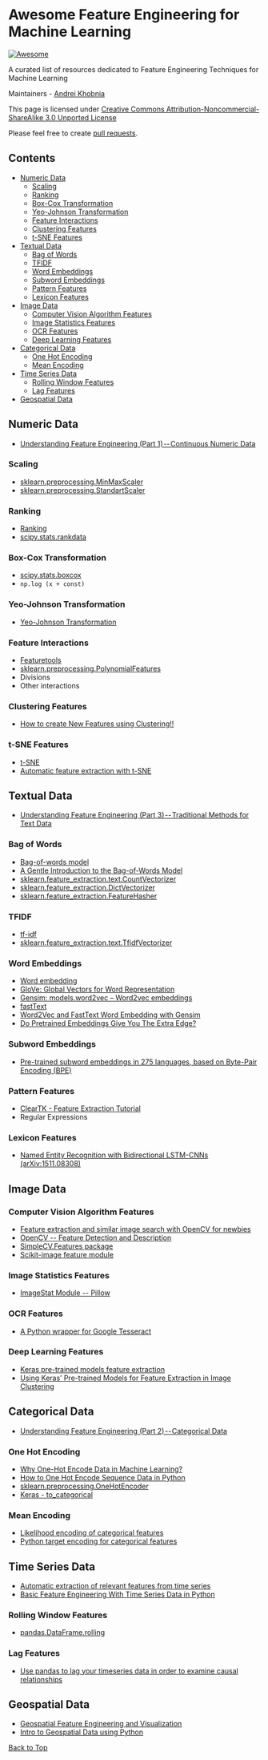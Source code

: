 # Awesome Feature Engineering for Machine Learning

[![Awesome](https://cdn.rawgit.com/sindresorhus/awesome/d7305f38d29fed78fa85652e3a63e154dd8e8829/media/badge.svg)](https://github.com/sindresorhus/awesome)

A curated list of resources dedicated to Feature Engineering Techniques for Machine Learning 

Maintainers - [Andrei Khobnia](https://github.com/aikho)

This page is licensed under [Creative Commons Attribution-Noncommercial-ShareAlike 3.0 Unported License](https://creativecommons.org/licenses/by-nc-sa/3.0/)

Please feel free to create [pull requests](https://github.com/aikho/awesome-feature-engineering/pulls).


## Contents

 - [Numeric Data](#numeric-data)
   - [Scaling](#scaling)
   - [Ranking](#ranking)
   - [Box-Cox Transformation](#box-cox-transformation)
   - [Yeo-Johnson Transformation](#yeo-johnson-transformation)
   - [Feature Interactions](#feature-interactions)
   - [Clustering Features](#clustering-features)
   - [t-SNE Features](#t-sne-features)
 - [Textual Data](#textual-data)
   - [Bag of Words](#bag-of-words)
   - [TFIDF](#tfidf)
   - [Word Embeddings](#word-embeddings)
   - [Subword Embeddings](#subword-embeddings)
   - [Pattern Features](#pattern-features)
   - [Lexicon Features](#lexicon-features)
 - [Image Data](#image-data)
   - [Computer Vision Algorithm Features](#computer-vision-algorithm-features)
   - [Image Statistics Features](#image-statistics-features)
   - [OCR Features](#ocr-features)
   - [Deep Learning Features](#deep-learning-features)
 - [Categorical Data](#categorical-data)
   - [One Hot Encoding](#one-hot-encoding)
   - [Mean Encoding](#mean-encoding)
 - [Time Series Data](#time-series-data)
   - [Rolling Window Features](#rolling-window-features)
   - [Lag Features](#lag-features)
 - [Geospatial Data](#geospatial-data)


## Numeric Data
* [Understanding Feature Engineering (Part 1) -- Continuous Numeric Data](https://towardsdatascience.com/understanding-feature-engineering-part-1-continuous-numeric-data-da4e47099a7b)
### Scaling
* [sklearn.preprocessing.MinMaxScaler](http://scikit-learn.org/stable/modules/generated/sklearn.preprocessing.MinMaxScaler.html)
* [sklearn.preprocessing.StandartScaler](http://scikit-learn.org/stable/modules/generated/sklearn.preprocessing.StandardScaler.html)
### Ranking
* [Ranking](https://en.wikipedia.org/wiki/Ranking)
* [scipy.stats.rankdata](https://docs.scipy.org/doc/scipy-0.16.0/reference/generated/scipy.stats.rankdata.html)
### Box-Cox Transformation
* [scipy.stats.boxcox](https://docs.scipy.org/doc/scipy/reference/generated/scipy.stats.boxcox.html)
* `np.log (x + const)`
### Yeo-Johnson Transformation
* [Yeo-Johnson Transformation](https://gist.github.com/mesgarpour/f24769cd186e2db853957b10ff6b7a95)
### Feature Interactions
* [Featuretools](https://docs.featuretools.com/)
* [sklearn.preprocessing.PolynomialFeatures](http://scikit-learn.org/stable/modules/generated/sklearn.preprocessing.PolynomialFeatures.html)
* Divisions
* Other interactions
### Clustering Features
* [How to create New Features using Clustering!!](https://towardsdatascience.com/how-to-create-new-features-using-clustering-4ae772387290)
### t-SNE Features
* [t-SNE](https://en.wikipedia.org/wiki/T-distributed_stochastic_neighbor_embedding)
* [Automatic feature extraction with t-SNE](https://medium.com/jungle-book/automatic-feature-extraction-with-t-sne-62826ce09268)


## Textual Data
* [Understanding Feature Engineering (Part 3) -- Traditional Methods for Text Data](https://towardsdatascience.com/understanding-feature-engineering-part-3-traditional-methods-for-text-data-f6f7d70acd41)
### Bag of Words
* [Bag-of-words model](https://en.wikipedia.org/wiki/Bag-of-words_model)
* [A Gentle Introduction to the Bag-of-Words Model](https://machinelearningmastery.com/gentle-introduction-bag-words-model/)
* [sklearn.feature_extraction.text.CountVectorizer](http://scikit-learn.org/stable/modules/generated/sklearn.feature_extraction.text.CountVectorizer.html)
* [sklearn.feature_extraction.DictVectorizer](http://scikit-learn.org/stable/modules/generated/sklearn.feature_extraction.DictVectorizer.html)
* [sklearn.feature_extraction.FeatureHasher](http://scikit-learn.org/stable/modules/generated/sklearn.feature_extraction.FeatureHasher.html)
### TFIDF
* [tf-idf](https://en.wikipedia.org/wiki/Tf%E2%80%93idf)
* [sklearn.feature_extraction.text.TfidfVectorizer](http://scikit-learn.org/stable/modules/generated/sklearn.feature_extraction.text.TfidfVectorizer.html)
### Word Embeddings
* [Word embedding](https://en.wikipedia.org/wiki/Word_embedding)
* [GloVe: Global Vectors for Word Representation](https://nlp.stanford.edu/projects/glove/)
* [Gensim: models.word2vec – Word2vec embeddings](https://radimrehurek.com/gensim/models/word2vec.html)
* [fastText](https://fasttext.cc/)
* [Word2Vec and FastText Word Embedding with Gensim](https://towardsdatascience.com/word-embedding-with-word2vec-and-fasttext-a209c1d3e12c)
* [Do Pretrained Embeddings Give You The Extra Edge?](https://www.kaggle.com/sbongo/do-pretrained-embeddings-give-you-the-extra-edge)
### Subword Embeddings
* [Pre-trained subword embeddings in 275 languages, based on Byte-Pair Encoding (BPE)](https://github.com/bheinzerling/bpemb)
### Pattern Features
* [ClearTK - Feature Extraction Tutorial](https://cleartk.github.io/cleartk/docs/tutorial/feature_extraction.html)
* Regular Expressions
### Lexicon Features
* [Named Entity Recognition with Bidirectional LSTM-CNNs (arXiv:1511.08308)](https://arxiv.org/abs/1511.08308v4)


## Image Data
### Computer Vision Algorithm Features
* [Feature extraction and similar image search with OpenCV for newbies](https://medium.com/machine-learning-world/feature-extraction-and-similar-image-search-with-opencv-for-newbies-3c59796bf774)
* [OpenCV -- Feature Detection and Description](https://docs.opencv.org/3.0-beta/doc/py_tutorials/py_feature2d/py_table_of_contents_feature2d/py_table_of_contents_feature2d.html)
* [SimpleCV.Features package](http://simplecv.readthedocs.io/en/latest/SimpleCV.Features.html)
* [Scikit-image feature module](http://scikit-image.org/docs/stable/api/skimage.feature.html)
### Image Statistics Features
* [ImageStat Module -- Pillow](http://pillow.readthedocs.io/en/3.1.x/reference/ImageStat.html)
### OCR Features
* [A Python wrapper for Google Tesseract](https://github.com/madmaze/pytesseract)
### Deep Learning Features
* [Keras pre-trained models feature extraction](https://keras.io/applications/)
* [Using Keras’ Pre-trained Models for Feature Extraction in Image Clustering](https://medium.com/@franky07724_57962/using-keras-pre-trained-models-for-feature-extraction-in-image-clustering-a142c6cdf5b1)


## Categorical Data
* [Understanding Feature Engineering (Part 2) -- Categorical Data](https://towardsdatascience.com/understanding-feature-engineering-part-2-categorical-data-f54324193e63)
### One Hot Encoding
* [Why One-Hot Encode Data in Machine Learning?](https://machinelearningmastery.com/why-one-hot-encode-data-in-machine-learning/)
* [How to One Hot Encode Sequence Data in Python](https://machinelearningmastery.com/how-to-one-hot-encode-sequence-data-in-python/)
* [sklearn.preprocessing.OneHotEncoder](http://scikit-learn.org/stable/modules/generated/sklearn.preprocessing.OneHotEncoder.html)
* [Keras - to_categorical](https://keras.io/utils/#to_categorical)
### Mean Encoding
* [Likelihood encoding of categorical features](https://www.kaggle.com/tnarik/likelihood-encoding-of-categorical-features)
* [Python target encoding for categorical features](https://www.kaggle.com/ogrellier/python-target-encoding-for-categorical-features)


## Time Series Data
* [Automatic extraction of relevant features from time series](http://tsfresh.readthedocs.io)
* [Basic Feature Engineering With Time Series Data in Python](https://machinelearningmastery.com/basic-feature-engineering-time-series-data-python/)
### Rolling Window Features
* [pandas.DataFrame.rolling](https://pandas.pydata.org/pandas-docs/version/0.22/generated/pandas.DataFrame.rolling.html)
### Lag Features
* [Use pandas to lag your timeseries data in order to examine causal relationships](https://medium.com/@NatalieOlivo/use-pandas-to-lag-your-timeseries-data-in-order-to-examine-causal-relationships-f8186451b3a9)


## Geospatial Data
* [Geospatial Feature Engineering and Visualization](https://www.kaggle.com/camnugent/geospatial-feature-engineering-and-visualization)
* [Intro to Geospatial Data using Python](https://github.com/SocialDataSci/Geospatial_Data_with_Python/blob/master/Intro%20to%20Geospatial%20Data%20with%20Python.ipynb)


[Back to Top](#contents)
